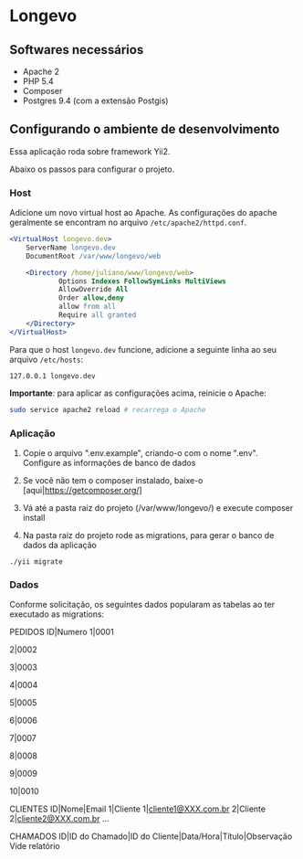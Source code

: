 # Longevo

## Softwares necessários

* Apache 2
* PHP 5.4
* Composer
* Postgres 9.4 (com a extensão Postgis)

## Configurando o ambiente de desenvolvimento

Essa aplicação roda sobre framework Yii2.

Abaixo os passos para configurar o projeto.

### Host

Adicione um novo virtual host ao Apache. As configurações do apache geralmente
se encontram no arquivo `/etc/apache2/httpd.conf`.

```apache
<VirtualHost longevo.dev>
    ServerName longevo.dev
    DocumentRoot /var/www/longevo/web

    <Directory /home/juliano/www/longevo/web>
            Options Indexes FollowSymLinks MultiViews
            AllowOverride All
            Order allow,deny
            allow from all
            Require all granted
    </Directory>
</VirtualHost>
```

Para que o host `longevo.dev` funcione, adicione a seguinte linha ao seu
arquivo `/etc/hosts`:

```
127.0.0.1 longevo.dev
```

**Importante**: para aplicar as configurações acima, reinicie o Apache:

```bash
sudo service apache2 reload # recarrega o Apache
```

### Aplicação

1. Copie o arquivo ".env.example", criando-o com o nome ".env". Configure as informações de banco de dados

2. Se você não tem o composer instalado, baixe-o [aqui|https://getcomposer.org/]

3. Vá até a pasta raiz do projeto (/var/www/longevo/) e execute composer install

4. Na pasta raiz do projeto rode as migrations, para gerar o banco de dados da aplicação

```
./yii migrate
```

### Dados

Conforme solicitação, os seguintes dados popularam as tabelas ao ter executado as migrations:

PEDIDOS
ID|Numero
1|0001

2|0002

3|0003

4|0004

5|0005

6|0006

7|0007

8|0008

9|0009

10|0010

CLIENTES
ID|Nome|Email
1|Cliente 1|cliente1@XXX.com.br
2|Cliente 2|cliente2@XXX.com.br
...

CHAMADOS
ID|ID do Chamado|ID do Cliente|Data/Hora|Título|Observação
Vide relatório
